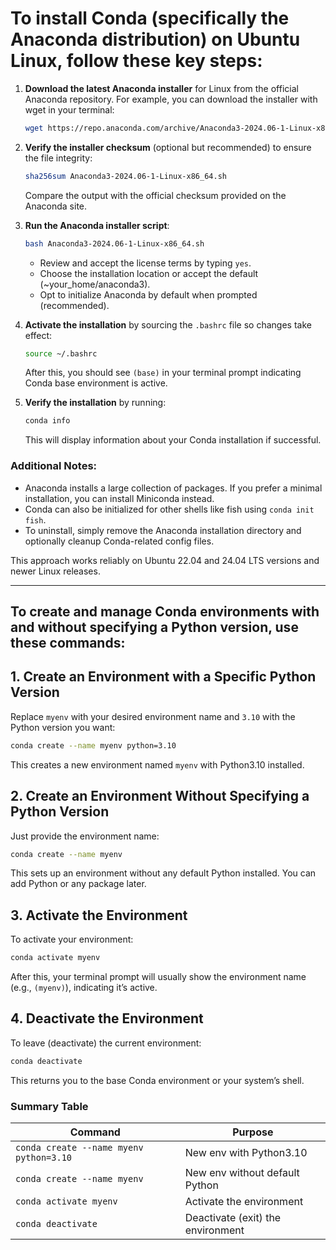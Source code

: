 # To install Conda (specifically the Anaconda distribution) on Ubuntu Linux, follow these key steps:

1. **Download the latest Anaconda installer** for Linux from the official Anaconda repository. For example, you can download the installer with wget in your terminal:

   ```bash
   wget https://repo.anaconda.com/archive/Anaconda3-2024.06-1-Linux-x86_64.sh
   ```

2. **Verify the installer checksum** (optional but recommended) to ensure the file integrity:

   ```bash
   sha256sum Anaconda3-2024.06-1-Linux-x86_64.sh
   ```

   Compare the output with the official checksum provided on the Anaconda site.

3. **Run the Anaconda installer script**:

   ```bash
   bash Anaconda3-2024.06-1-Linux-x86_64.sh
   ```

   - Review and accept the license terms by typing `yes`.
   - Choose the installation location or accept the default (~your_home/anaconda3).
   - Opt to initialize Anaconda by default when prompted (recommended).

4. **Activate the installation** by sourcing the `.bashrc` file so changes take effect:

   ```bash
   source ~/.bashrc
   ```

   After this, you should see `(base)` in your terminal prompt indicating Conda base environment is active.

5. **Verify the installation** by running:

   ```bash
   conda info
   ```

   This will display information about your Conda installation if successful.

### Additional Notes:
- Anaconda installs a large collection of packages. If you prefer a minimal installation, you can install Miniconda instead.
- Conda can also be initialized for other shells like fish using `conda init fish`.
- To uninstall, simply remove the Anaconda installation directory and optionally cleanup Conda-related config files.

This approach works reliably on Ubuntu 22.04 and 24.04 LTS versions and newer Linux releases.

___

## To create and manage Conda environments with and without specifying a Python version, use these commands:

## 1. Create an Environment with a Specific Python Version

Replace `myenv` with your desired environment name and `3.10` with the Python version you want:
```bash
conda create --name myenv python=3.10
```
This creates a new environment named `myenv` with Python3.10 installed.

## 2. Create an Environment Without Specifying a Python Version

Just provide the environment name:
```bash
conda create --name myenv
```
This sets up an environment without any default Python installed. You can add Python or any package later.

## 3. Activate the Environment

To activate your environment:
```bash
conda activate myenv
```
After this, your terminal prompt will usually show the environment name (e.g., `(myenv)`), indicating it’s active.

## 4. Deactivate the Environment

To leave (deactivate) the current environment:
```bash
conda deactivate
```
This returns you to the base Conda environment or your system’s shell.

### Summary Table

| Command                                      | Purpose                                   |
|-----------------------------------------------|-------------------------------------------|
| `conda create --name myenv python=3.10`       | New env with Python3.10                   |
| `conda create --name myenv`                   | New env without default Python            |
| `conda activate myenv`                        | Activate the environment                  |
| `conda deactivate`                            | Deactivate (exit) the environment         |
